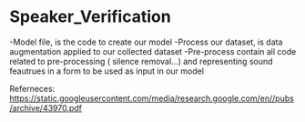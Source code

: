 # Speaker_Verification

-Model file, is the code to create our model
-Process our dataset, is data augmentation applied to our collected dataset
-Pre-process contain all code related to pre-processing ( silence removal...) and representing sound feautrues in a form to be used as input in our model


Referneces:
https://static.googleusercontent.com/media/research.google.com/en//pubs/archive/43970.pdf
